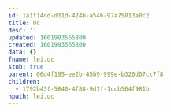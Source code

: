 ```yaml
---
id: 1a1f14cd-d31d-424b-a546-97a75013a0c2
title: Uc
desc: ''
updated: 1601993565800
created: 1601993565800
data: {}
fname: lei.uc
stub: true
parent: 06d4f195-ee2b-45b9-999e-b320d07cc7f8
children:
  - 1792b43f-5840-4f88-9d1f-1ccb564f981b
hpath: lei.uc
---
```


